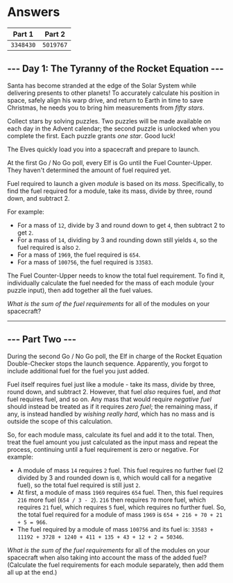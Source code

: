 # Answers

|   Part 1  |   Part 2  |
|-----------|-----------|
| `3348430` | `5019767` |

## --- Day 1: The Tyranny of the Rocket Equation ---

Santa has become stranded at the edge of the Solar System while delivering presents to other planets! To accurately calculate his position in space, safely align his warp drive, and return to Earth in time to save Christmas, he needs you to bring him measurements from _fifty stars_.

Collect stars by solving puzzles. Two puzzles will be made available on each day in the Advent calendar; the second puzzle is unlocked when you complete the first. Each puzzle grants _one star_. Good luck!

The Elves quickly load you into a spacecraft and prepare to launch.

At the first Go / No Go poll, every Elf is Go until the Fuel Counter-Upper. They haven't determined the amount of fuel required yet.

Fuel required to launch a given _module_ is based on its _mass_. Specifically, to find the fuel required for a module, take its mass, divide by three, round down, and subtract 2.

For example:

*   For a mass of `12`, divide by 3 and round down to get `4`, then subtract 2 to get `2`.
*   For a mass of `14`, dividing by 3 and rounding down still yields `4`, so the fuel required is also `2`.
*   For a mass of `1969`, the fuel required is `654`.
*   For a mass of `100756`, the fuel required is `33583`.

The Fuel Counter-Upper needs to know the total fuel requirement. To find it, individually calculate the fuel needed for the mass of each module (your puzzle input), then add together all the fuel values.

_What is the sum of the fuel requirements_ for all of the modules on your spacecraft?

-----------------

## --- Part Two ---

During the second Go / No Go poll, the Elf in charge of the Rocket Equation Double-Checker stops the launch sequence. Apparently, you forgot to include additional fuel for the fuel you just added.

Fuel itself requires fuel just like a module - take its mass, divide by three, round down, and subtract 2. However, that fuel _also_ requires fuel, and _that_ fuel requires fuel, and so on. Any mass that would require _negative fuel_ should instead be treated as if it requires _zero fuel_; the remaining mass, if any, is instead handled by _wishing really hard_, which has no mass and is outside the scope of this calculation.

So, for each module mass, calculate its fuel and add it to the total. Then, treat the fuel amount you just calculated as the input mass and repeat the process, continuing until a fuel requirement is zero or negative. For example:

*   A module of mass `14` requires `2` fuel. This fuel requires no further fuel (2 divided by 3 and rounded down is `0`, which would call for a negative fuel), so the total fuel required is still just `2`.
*   At first, a module of mass `1969` requires `654` fuel. Then, this fuel requires `216` more fuel (`654 / 3 - 2`). `216` then requires `70` more fuel, which requires `21` fuel, which requires `5` fuel, which requires no further fuel. So, the total fuel required for a module of mass `1969` is `654 + 216 + 70 + 21 + 5 = 966`.
*   The fuel required by a module of mass `100756` and its fuel is: `33583 + 11192 + 3728 + 1240 + 411 + 135 + 43 + 12 + 2 = 50346`.

_What is the sum of the fuel requirements_ for all of the modules on your spacecraft when also taking into account the mass of the added fuel? (Calculate the fuel requirements for each module separately, then add them all up at the end.)

